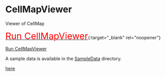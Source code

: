 # CellMapViewer
Viewer of CellMap



[<span style="font-size: 200%; color: red;">Run CellMapViewer</span>](https://yusuke-imoto-lab.github.io/CellMapViewer/CellMapViewer/viewer.html){:target="_blank" rel="noopener"}

<p><a href="https://yusuke-imoto-lab.github.io/CellMapViewer/CellMapViewer/viewer.html" target="_blank">Run CellMapViewer</a></p>

A sample data is available in the [SampleData](https://github.com/yusuke-imoto-lab/CellMapViewer/tree/main/SampleData) directory. 


<p><a href="https://raw.githubusercontent.com/yusuke-imoto-lab/CellMapViewer/main/SampleData/CellMap_hippocampus.csv" download="https://raw.githubusercontent.com/yusuke-imoto-lab/CellMapViewer/main/SampleData/CellMap_hippocampus.csv">here</a></p>